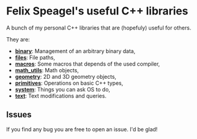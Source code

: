 # Felix Speagel's useful C++ libraries
A bunch of my personal C++ libraries that are (hopefuly) useful for others.

They are:
* [**binary**](packs/binary/README.md): Management of an arbitrary binary data,
* [**files**](packs/files/README.md): File paths,
* [**macros**](packs/macros/README.md): Some macros that depends of the used compiler,
* [**math_utils**](packs/math_utils/README.md): Math objects,
* [**geometry**](packs/geometry/README.md): 2D and 3D geometry objects,
* [**primitives**](packs/primitives/README.md): Operations on basic C++ types,
* [**system**](packs/system/README.md): Things you can ask OS to do,
* [**text**](packs/text/README.md): Text modifications and queries.

## Issues
If you find any bug you are free to open an issue. I'd be glad!
